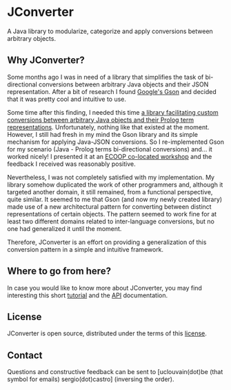 JConverter
==========

A Java library to modularize, categorize and apply conversions between arbitrary objects.

Why JConverter?
--------------

Some months ago I was in need of a library that simplifies the task of bi-directional conversions between arbitrary Java objects and their JSON representation.
After a bit of research I found [Google's Gson](https://code.google.com/p/google-gson/ "Google's Gson") and decided that it was pretty cool and intuitive to use.

Some time after this finding, I needed this time [a library facilitating custom conversions between arbitrary Java objects and their Prolog term representations](https://github.com/java-prolog-connectivity/jpc/ "JPC"). Unfortunately, nothing like that existed at the moment. However, I still had fresh in my mind the Gson library and its simple mechanism for applying Java-JSON conversions. So I re-implemented Gson for my scenario (Java - Prolog terms bi-directional conversions) and... it worked nicely! 
I presented it at an [ECOOP co-located workshop](http://wasdett.org/2013/ "WASDeTT") and the feedback I received was reasonably positive.

Nevertheless, I was not completely satisfied with my implementation. My library somehow duplicated the work of other programmers and, although it targeted another domain, it still remained, from a functional perspective, quite similar.
It seemed to me that Gson (and now my newly created library) made use of a new architectural pattern for converting between distinct representations of certain objects. The pattern seemed to work fine for at least two different domains related to inter-language conversions, but no one had generalized it until the moment.

Therefore, JConverter is an effort on providing a generalization of this conversion pattern in a simple and intuitive framework.


Where to go from here?
---------------------

In case you would like to know more about JConverter, you may find interesting this short [tutorial](http://jconverter.github.com/tutorial/index.html "JConverter Tutorial") 
and the [API](http://jconverter.github.com/apidocs/ "API documentation ") documentation.


License
-------

JConverter is open source, distributed under the terms of this [license](LICENSE.txt).


Contact
-------

Questions and constructive feedback can be sent to [uclouvain(dot)be (that symbol for emails) sergio(dot)castro]  \(inversing the order\).
